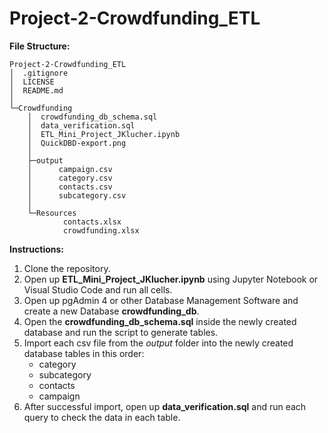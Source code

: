 # Project-2-Crowdfunding_ETL

**File Structure:**
```
Project-2-Crowdfunding_ETL
│  .gitignore
│  LICENSE
│  README.md
│
└─Crowdfunding
    │  crowdfunding_db_schema.sql
    │  data_verification.sql
    │  ETL_Mini_Project_JKlucher.ipynb
    │  QuickDBD-export.png
    │
    ├─output
    │      campaign.csv
    │      category.csv
    │      contacts.csv
    │      subcategory.csv
    │
    └─Resources
            contacts.xlsx
            crowdfunding.xlsx
```

**Instructions:**
1. Clone the repository.
2. Open up **ETL_Mini_Project_JKlucher.ipynb** using Jupyter Notebook or Visual Studio Code and run all cells.
3. Open up pgAdmin 4 or other Database Management Software and create a new Database **crowdfunding_db**.
4. Open the **crowdfunding_db_schema.sql** inside the newly created database and run the script to generate tables.
5. Import each csv file from the *output* folder into the newly created database tables in this order:
   * category
   * subcategory
   * contacts
   * campaign
6. After successful import, open up **data_verification.sql** and run each query to check the data in each table.
